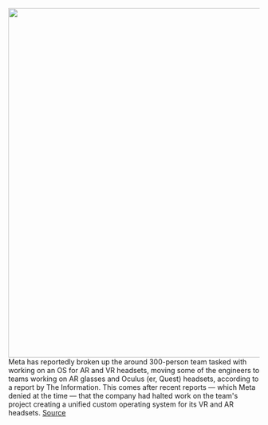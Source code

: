<img src='https://cdn.vox-cdn.com/thumbor/7qGVyYzjA7Be6H5YW9Q_rS_tR7c=/0x0:2040x1360/1200x800/filters:focal(857x517:1183x843)/cdn.vox-cdn.com/uploads/chorus_image/image/70550684/acastro_211101_1777_meta_0003.0.jpg' width='700px' /><br/>
Meta has reportedly broken up the around 300-person team tasked with working on an OS for AR and VR headsets, moving some of the engineers to teams working on AR glasses and Oculus (er, Quest) headsets, according to a report by The Information. This comes after recent reports — which Meta denied at the time — that the company had halted work on the team's project creating a unified custom operating system for its VR and AR headsets.
<a href='https://www.theverge.com/2022/2/25/22950710/meta-vr-ar-os-team-xros-breakup-hyper-tuned-focus'> Source <a/>